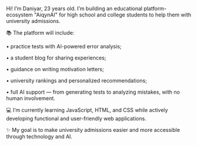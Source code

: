 Hi! I’m Daniyar, 23 years old.
I’m building an educational platform-ecosystem "AiqynAI" for high school and college students to help them with university admissions.

📚 The platform will include:

 • practice tests with AI-powered error analysis;

 • a student blog for sharing experiences;

 • guidance on writing motivation letters;

 • university rankings and personalized recommendations;

 • full AI support — from generating tests to analyzing mistakes, with no human involvement.

💻 I’m currently learning JavaScript, HTML, and CSS while actively developing functional and user-friendly web applications.

✨ My goal is to make university admissions easier and more accessible through technology and AI.

